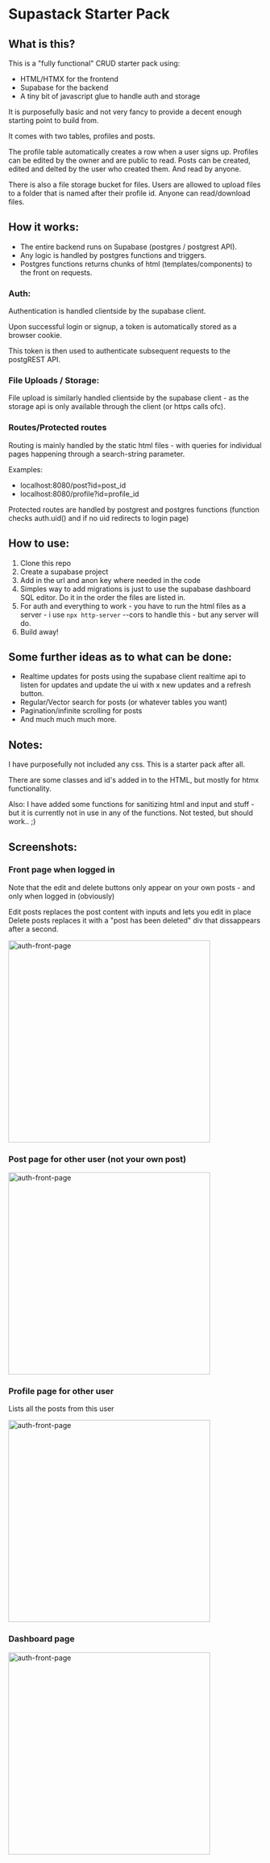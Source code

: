 # Supastack Starter Pack

## What is this?

This is a "fully functional" CRUD starter pack using:

- HTML/HTMX for the frontend
- Supabase for the backend
- A tiny bit of javascript glue to handle auth and storage

It is purposefully basic and not very fancy to provide a decent enough starting point to build from.

It comes with two tables, profiles and posts.

The profile table automatically creates a row when a user signs up.
Profiles can be edited by the owner and are public to read.
Posts can be created, edited and delted by the user who created them. And read by anyone.

There is also a file storage bucket for files. Users are allowed to upload files to a folder that is named after their profile id. Anyone can read/download files.

## How it works:

- The entire backend runs on Supabase (postgres / postgrest API).
- Any logic is handled by postgres functions and triggers.
- Postgres functions returns chunks of html (templates/components) to the front on requests.

### Auth:

Authentication is handled clientside by the supabase client.

Upon successful login or signup, a token is automatically stored as a browser cookie.

This token is then used to authenticate subsequent requests to the postgREST API.

### File Uploads / Storage:

File upload is similarly handled clientside by the supabase client - as the storage api is only available through the client (or https calls ofc).

### Routes/Protected routes

Routing is mainly handled by the static html files - with queries for individual pages happening through a search-string parameter.

Examples:

- localhost:8080/post?id=post_id
- localhost:8080/profile?id=profile_id

Protected routes are handled by postgrest and postgres functions (function checks auth.uid() and if no uid redirects to login page)

## How to use:

1. Clone this repo
2. Create a supabase project
3. Add in the url and anon key where needed in the code
4. Simples way to add migrations is just to use the supabase dashboard SQL editor. Do it in the order the files are listed in.
5. For auth and everything to work - you have to run the html files as a server - i use `npx http-server` --cors to handle this - but any server will do.
6. Build away!

## Some further ideas as to what can be done:

- Realtime updates for posts using the supabase client realtime api to listen for updates and update the ui with x new updates and a refresh button.
- Regular/Vector search for posts (or whatever tables you want)
- Pagination/infinite scrolling for posts
- And much much much more.

## Notes:

I have purposefully not included any css. This is a starter pack after all.

There are some classes and id's added in to the HTML, but mostly for htmx functionality.

Also: I have added some functions for sanitizing html and input and stuff - but it is currently not in use in any of the functions. Not tested, but should work.. ;)

## Screenshots:

### Front page when logged in

Note that the edit and delete buttons only appear on your own posts - and only when logged in (obviously)

Edit posts replaces the post content with inputs and lets you edit in place
Delete posts replaces it with a "post has been deleted" div that dissappears after a second.

<img width="400" src="/screenshots/authed-front-page.png" alt="auth-front-page" style="max-width: 400px;">

### Post page for other user (not your own post)

<img width="400" src="/screenshots/post-page.png" alt="auth-front-page" style="max-width: 400px;">

### Profile page for other user

Lists all the posts from this user

<img width="400" src="/screenshots/profile-page.png" alt="auth-front-page" style="max-width: 400px;">

### Dashboard page

<img width="400" src="/screenshots/dashboard.png" alt="auth-front-page" style="max-width: 400px;">
